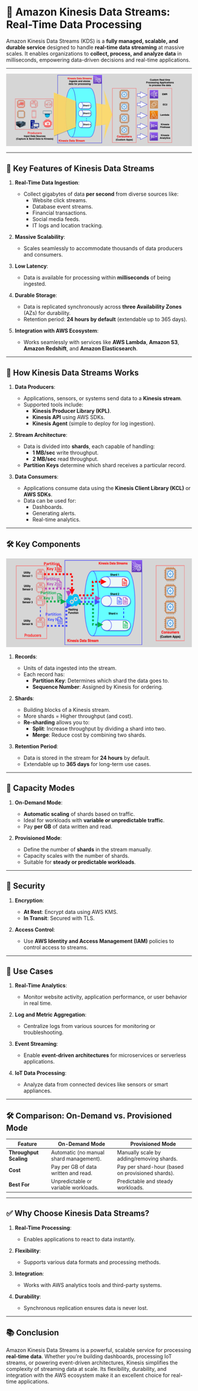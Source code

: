 # 📡 Amazon Kinesis Data Streams: Real-Time Data Processing

Amazon Kinesis Data Streams (KDS) is a **fully managed, scalable, and durable service** designed to handle **real-time data streaming** at massive scales. It enables organizations to **collect, process, and analyze data** in milliseconds, empowering data-driven decisions and real-time applications.

---

<div style="text-align: center;">
    <img src="images/kds.png" alt="kds"/>
</div>

---

## 🌟 **Key Features of Kinesis Data Streams**

1. **Real-Time Data Ingestion**:

   - Collect gigabytes of data **per second** from diverse sources like:
     - Website click streams.
     - Database event streams.
     - Financial transactions.
     - Social media feeds.
     - IT logs and location tracking.

2. **Massive Scalability**:

   - Scales seamlessly to accommodate thousands of data producers and consumers.

3. **Low Latency**:

   - Data is available for processing within **milliseconds** of being ingested.

4. **Durable Storage**:

   - Data is replicated synchronously across **three Availability Zones** (AZs) for durability.
   - Retention period: **24 hours by default** (extendable up to 365 days).

5. **Integration with AWS Ecosystem**:
   - Works seamlessly with services like **AWS Lambda**, **Amazon S3**, **Amazon Redshift**, and **Amazon Elasticsearch**.

---

## 🔧 **How Kinesis Data Streams Works**

1. **Data Producers**:

   - Applications, sensors, or systems send data to a **Kinesis stream**.
   - Supported tools include:
     - **Kinesis Producer Library (KPL)**.
     - **Kinesis API** using AWS SDKs.
     - **Kinesis Agent** (simple to deploy for log ingestion).

2. **Stream Architecture**:

   - Data is divided into **shards**, each capable of handling:
     - **1 MB/sec** write throughput.
     - **2 MB/sec** read throughput.
   - **Partition Keys** determine which shard receives a particular record.

3. **Data Consumers**:
   - Applications consume data using the **Kinesis Client Library (KCL)** or **AWS SDKs**.
   - Data can be used for:
     - Dashboards.
     - Generating alerts.
     - Real-time analytics.

---

## 🛠️ **Key Components**

<div style="text-align: center;">
    <img src="images/kds-components.png" alt="kds-components"/>
</div>

1. **Records**:

   - Units of data ingested into the stream.
   - Each record has:
     - **Partition Key**: Determines which shard the data goes to.
     - **Sequence Number**: Assigned by Kinesis for ordering.

2. **Shards**:

   - Building blocks of a Kinesis stream.
   - More shards = Higher throughput (and cost).
   - **Re-sharding** allows you to:
     - **Split**: Increase throughput by dividing a shard into two.
     - **Merge**: Reduce cost by combining two shards.

3. **Retention Period**:
   - Data is stored in the stream for **24 hours** by default.
   - Extendable up to **365 days** for long-term use cases.

---

## 🔄 **Capacity Modes**

1. **On-Demand Mode**:

   - **Automatic scaling** of shards based on traffic.
   - Ideal for workloads with **variable or unpredictable traffic**.
   - Pay **per GB** of data written and read.

2. **Provisioned Mode**:
   - Define the number of **shards** in the stream manually.
   - Capacity scales with the number of shards.
   - Suitable for **steady or predictable workloads**.

---

## 🔑 **Security**

1. **Encryption**:

   - **At Rest**: Encrypt data using AWS KMS.
   - **In Transit**: Secured with TLS.

2. **Access Control**:
   - Use **AWS Identity and Access Management (IAM)** policies to control access to streams.

---

## 🌟 **Use Cases**

1. **Real-Time Analytics**:

   - Monitor website activity, application performance, or user behavior in real time.

2. **Log and Metric Aggregation**:

   - Centralize logs from various sources for monitoring or troubleshooting.

3. **Event Streaming**:

   - Enable **event-driven architectures** for microservices or serverless applications.

4. **IoT Data Processing**:
   - Analyze data from connected devices like sensors or smart appliances.

---

## 🛠️ **Comparison: On-Demand vs. Provisioned Mode**

| **Feature**            | **On-Demand Mode**                      | **Provisioned Mode**                              |
| ---------------------- | --------------------------------------- | ------------------------------------------------- |
| **Throughput Scaling** | Automatic (no manual shard management). | Manually scale by adding/removing shards.         |
| **Cost**               | Pay per GB of data written and read.    | Pay per shard-hour (based on provisioned shards). |
| **Best For**           | Unpredictable or variable workloads.    | Predictable and steady workloads.                 |

---

## ✅ **Why Choose Kinesis Data Streams?**

1. **Real-Time Processing**:

   - Enables applications to react to data instantly.

2. **Flexibility**:

   - Supports various data formats and processing methods.

3. **Integration**:

   - Works with AWS analytics tools and third-party systems.

4. **Durability**:
   - Synchronous replication ensures data is never lost.

---

## 📚 **Conclusion**

Amazon Kinesis Data Streams is a powerful, scalable service for processing **real-time data**. Whether you're building dashboards, processing IoT streams, or powering event-driven architectures, Kinesis simplifies the complexity of streaming data at scale. Its flexibility, durability, and integration with the AWS ecosystem make it an excellent choice for real-time applications.
